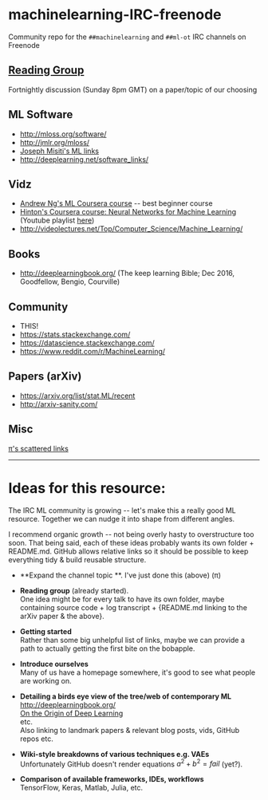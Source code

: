 # machinelearning-IRC-freenode
Community repo for the `##machinelearning` and `##ml-ot` IRC channels on Freenode 

## [Reading Group](ReadingGroup/README.md)
Fortnightly discussion (Sunday 8pm GMT) on a paper/topic of our choosing

## ML Software
* http://mloss.org/software/
* http://jmlr.org/mloss/
* [Joseph Misiti's ML links](https://github.com/josephmisiti/awesome-machine-learning)
* http://deeplearning.net/software_links/

## Vidz
* [Andrew Ng's ML Coursera course](https://www.youtube.com/view_play_list?p=A89DCFA6ADACE599) -- best beginner course
* [Hinton's Coursera course: Neural Networks for Machine Learning](https://www.coursera.org/learn/neural-networks) (Youtube playlist [here](https://www.youtube.com/playlist?list=PLoRl3Ht4JOcdU872GhiYWf6jwrk_SNhz9))
* http://videolectures.net/Top/Computer_Science/Machine_Learning/

## Books
* http://deeplearningbook.org/ (The keep learning Bible; Dec 2016, Goodfellow, Bengio, Courville)

## Community
* THIS!
* https://stats.stackexchange.com/
* https://datascience.stackexchange.com/
* https://www.reddit.com/r/MachineLearning/

## Papers (arXiv)
* https://arxiv.org/list/stat.ML/recent
* http://arxiv-sanity.com/

## Misc
[π's scattered links](http://pipad.org/wiki/index.php/Machine_Learning)

- - - - - - - 

# Ideas for this resource:

The IRC ML community is growing -- let's make this a really good ML resource. Together we can nudge it into shape from different angles.

I recommend organic growth -- not being overly hasty to overstructure too soon. That being said, each of these ideas probably wants its own folder + README.md.  GitHub allows relative links so it should be possible to keep everything tidy & build reusable structure.

* **Expand the channel topic **. 
  I've just done this (above) (π)

* **Reading group** (already started).  
  One idea might be for every talk to have its own folder, maybe containing source code + log transcript + {README.md linking to the arXiv paper & the above}.  

* **Getting started**  
  Rather than some big unhelpful list of links, maybe we can provide a path to actually getting the first bite on the bobapple.
  
* **Introduce ourselves**  
  Many of us have a homepage somewhere, it's good to see what people are working on.  

* **Detailing a birds eye view of the tree/web of contemporary ML**  
  http://deeplearningbook.org/  
  [On the Origin of Deep Learning](https://arxiv.org/abs/1702.07800)  
  etc.  
  Also linking to landmark papers & relevant blog posts, vids, GitHub repos etc.

* **Wiki-style breakdowns of various techniques e.g. VAEs**  
  Unfortunately GitHub doesn't render equations $a^2+b^2=fail$ (yet?).  

* **Comparison of available frameworks, IDEs, workflows**  
  TensorFlow, Keras, Matlab, Julia, etc.
